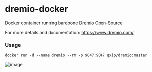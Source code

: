 # dremio-docker
Docker container running barebone [Dremio](https://github.com/dremio/dremio-oss) Open-Source

For more details and documentation: https://www.dremio.com/

### Usage
```
docker run -d --name dremio --rm -p 9047:9047 qxip/dremio:master
```

![image](https://user-images.githubusercontent.com/1423657/28490405-933b24ae-6ed9-11e7-99e1-715b75247a86.png)


